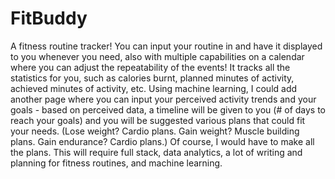# FitBuddy

A fitness routine tracker! You can input your routine in and have it displayed to you whenever you need, also with multiple capabilities on a calendar where you can adjust the repeatability of the events! It tracks all the statistics for you, such as calories burnt, planned minutes of activity, achieved minutes of activity, etc. Using machine learning, I could add another page where you can input your perceived activity trends and your goals - based on perceived data, a timeline will be given to you (# of days to reach your goals) and you will be suggested various plans that could fit your needs. (Lose weight? Cardio plans. Gain weight? Muscle building plans. Gain endurance? Cardio plans.) Of course, I would have to make all the plans. This will require full stack, data analytics, a lot of writing and planning for fitness routines, and machine learning.
